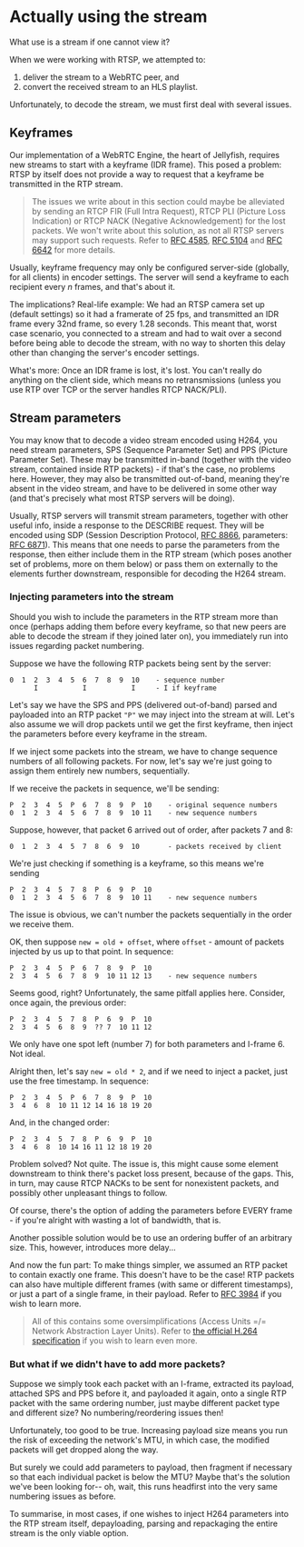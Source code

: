 # Actually using the stream
What use is a stream if one cannot view it?

When we were working with RTSP, we attempted to:
1. deliver the stream to a WebRTC peer, and
2. convert the received stream to an HLS playlist.

Unfortunately, to decode the stream, we must first deal with several issues.

## Keyframes
Our implementation of a WebRTC Engine, the heart of Jellyfish, requires new streams to start with a keyframe (IDR frame).
This posed a problem: RTSP by itself does not provide a way to request that a keyframe be transmitted in the RTP stream.

> The issues we write about in this section could maybe be alleviated by sending an RTCP FIR (Full Intra Request),
> RTCP PLI (Picture Loss Indication) or RTCP NACK (Negative Acknowledgement) for the lost packets.
> We won't write about this solution, as not all RTSP servers may support such requests.
> Refer to [RFC 4585](https://www.rfc-editor.org/rfc/rfc4585), [RFC 5104](https://www.rfc-editor.org/rfc/rfc5104)
> and [RFC 6642](https://www.rfc-editor.org/rfc/rfc6642) for more details.

Usually, keyframe frequency may only be configured server-side (globally, for all clients) in encoder settings.
The server will send a keyframe to each recipient every *n* frames, and that's about it.

The implications? Real-life example: We had an RTSP camera set up (default settings) so it had a framerate of 25 fps, and transmitted an IDR frame
every 32nd frame, so every 1.28 seconds. This meant that, worst case scenario, you connected to a stream and had to wait over
a second before being able to decode the stream, with no way to shorten this delay other than changing the server's encoder settings.

What's more: Once an IDR frame is lost, it's lost. You can't really do anything on the client side, which means no retransmissions
(unless you use RTP over TCP or the server handles RTCP NACK/PLI).

## Stream parameters
You may know that to decode a video stream encoded using H264, you need stream parameters, SPS (Sequence Parameter Set)
and PPS (Picture Parameter Set). These may be transmitted in-band (together with the video stream, contained inside RTP
packets) - if that's the case, no problems here. However, they may also be transmitted out-of-band, meaning they're absent
in the video stream, and have to be delivered in some other way (and that's precisely what most RTSP servers will be doing).

Usually, RTSP servers will transmit stream parameters, together with other useful info, inside a response to the DESCRIBE request.
They will be encoded using SDP (Session Description Protocol, [RFC 8866](https://www.rfc-editor.org/rfc/rfc6871),
parameters: [RFC 6871](https://www.rfc-editor.org/rfc/rfc6871)). This means that one needs to parse the parameters from the response,
then either include them in the RTP stream (which poses another set of problems, more on them below) or pass them on
externally to the elements further downstream, responsible for decoding the H264 stream.

### Injecting parameters into the stream
Should you wish to include the parameters in the RTP stream more than once (perhaps adding them before every keyframe,
so that new peers are able to decode the stream if they joined later on), you immediately run into issues regarding packet numbering. 

Suppose we have the following RTP packets being sent by the server:
```
0  1  2  3  4  5  6  7  8  9  10    - sequence number
      I           I           I     - I if keyframe
```
Let's say we have the SPS and PPS (delivered out-of-band) parsed and payloaded into an RTP packet `"P"` we may inject into the stream at will.
Let's also assume we will drop packets until we get the first keyframe, then inject the parameters before every keyframe in the stream.

If we inject some packets into the stream, we have to change sequence numbers of all following packets. For now, let's say
we're just going to assign them entirely new numbers, sequentially.

If we receive the packets in sequence, we'll be sending:
```
P  2  3  4  5  P  6  7  8  9  P  10    - original sequence numbers
0  1  2  3  4  5  6  7  8  9  10 11    - new sequence numbers
```

Suppose, however, that packet 6 arrived out of order, after packets 7 and 8:
```
0  1  2  3  4  5  7  8  6  9  10       - packets received by client
```
We're just checking if something is a keyframe, so this means we're sending
```
P  2  3  4  5  7  8  P  6  9  P  10
0  1  2  3  4  5  6  7  8  9  10 11    - new sequence numbers
```
The issue is obvious, we can't number the packets sequentially in the order we receive them.

OK, then suppose `new = old + offset`, where `offset` - amount of packets injected by us up to that point.
In sequence:
```
P  2  3  4  5  P  6  7  8  9  P  10
2  3  4  5  6  7  8  9  10 11 12 13    - new sequence numbers
```
Seems good, right? Unfortunately, the same pitfall applies here. Consider, once again, the previous order:
```
P  2  3  4  5  7  8  P  6  9  P  10
2  3  4  5  6  8  9  ?? 7  10 11 12
```
We only have one spot left (number 7) for both parameters and I-frame 6. Not ideal.

Alright then, let's say `new = old * 2`, and if we need to inject a packet, just use the free timestamp.
In sequence:
```
P  2  3  4  5  P  6  7  8  9  P  10
3  4  6  8  10 11 12 14 16 18 19 20
```
And, in the changed order:
```
P  2  3  4  5  7  8  P  6  9  P  10
3  4  6  8  10 14 16 11 12 18 19 20
```
Problem solved? Not quite. The issue is, this might cause some element downstream to think there's packet loss present,
because of the gaps. This, in turn, may cause RTCP NACKs to be sent for nonexistent packets, and possibly other unpleasant
things to follow.

Of course, there's the option of adding the parameters before EVERY frame - if you're alright with wasting a lot of bandwidth, that is.

Another possible solution would be to use an ordering buffer of an arbitrary size. This, however, introduces more delay...

And now the fun part: To make things simpler, we assumed an RTP packet to contain exactly one frame. This doesn't have to
be the case! RTP packets can also have multiple different frames (with same or different timestamps), or just a part
of a single frame, in their payload. Refer to [RFC 3984](https://www.rfc-editor.org/rfc/rfc3984) if you wish to learn more.

> All of this contains some oversimplifications (Access Units =/= Network Abstraction Layer Units). Refer to
> [the official H.264 specification](https://www.itu.int/rec/dologin_pub.asp?lang=e&id=T-REC-H.264-201602-S!!PDF-E&type=items)
> if you wish to learn even more.

### But what if we didn't have to add more packets?
Suppose we simply took each packet with an I-frame, extracted its payload, attached SPS and PPS before it,
and payloaded it again, onto a single RTP packet with the same ordering number, just maybe different packet type
and different size? No numbering/reordering issues then!

Unfortunately, too good to be true. Increasing payload size means you run the risk of exceeding the network's MTU, in which case,
the modified packets will get dropped along the way.

But surely we could add parameters to payload, then fragment if necessary so that each individual packet is below the MTU?
Maybe that's the solution we've been looking for-- oh, wait, this runs headfirst into the very same numbering issues as before.

To summarise, in most cases, if one wishes to inject H264 parameters into the RTP stream itself, depayloading, parsing
and repackaging the entire stream is the only viable option.
